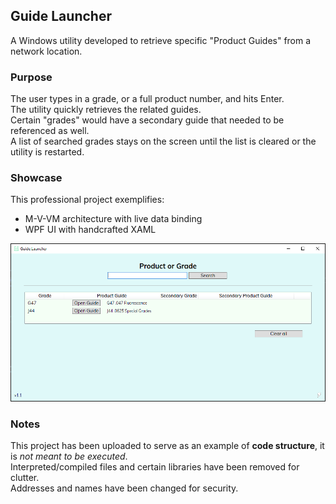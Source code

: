 ## Guide Launcher
A Windows utility developed to retrieve specific "Product Guides" from a network location.

### Purpose
The user types in a grade, or a full product number, and hits Enter.  
The utility quickly retrieves the related guides.  
Certain "grades" would have a secondary guide that needed to be referenced as well.  
A list of searched grades stays on the screen until the list is cleared or the utility is restarted.  

### Showcase
This professional project exemplifies:
* M-V-VM architecture with live data binding
* WPF UI with handcrafted XAML 

![screenshot](screenshot.png "Screenshot")

### Notes
This project has been uploaded to serve as an example of **code structure**, it is *not meant to be executed*.  
Interpreted/compiled files and certain libraries have been removed for clutter.  
Addresses and names have been changed for security.  
